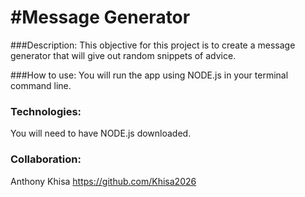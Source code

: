 #Message Generator
===================

###Description: 
This objective for this project is to create a message generator that will give out random snippets of advice.

###How to use:
You will run the app using NODE.js in your terminal command line.

### Technologies:
You will need to have NODE.js downloaded.

### Collaboration:
Anthony Khisa https://github.com/Khisa2026

